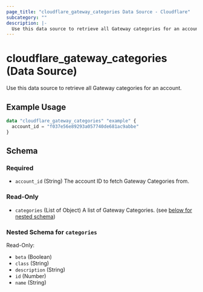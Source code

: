 ```yaml
---
page_title: "cloudflare_gateway_categories Data Source - Cloudflare"
subcategory: ""
description: |-
  Use this data source to retrieve all Gateway categories for an account.
---
```


# cloudflare_gateway_categories (Data Source)

Use this data source to retrieve all Gateway categories for an account.

## Example Usage

```terraform
data "cloudflare_gateway_categories" "example" {
  account_id = "f037e56e89293a057740de681ac9abbe"
}
```
<!-- schema generated by tfplugindocs -->
## Schema

### Required

- `account_id` (String) The account ID to fetch Gateway Categories from.

### Read-Only

- `categories` (List of Object) A list of Gateway Categories. (see [below for nested schema](#nestedatt--categories))

<a id="nestedatt--categories"></a>
### Nested Schema for `categories`

Read-Only:

- `beta` (Boolean)
- `class` (String)
- `description` (String)
- `id` (Number)
- `name` (String)


